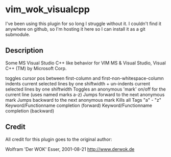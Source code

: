 vim_wok_visualcpp
=================

I've been using this plugin for so long I struggle without it. I couldn't find
it anywhere on github, so I'm hosting it here so I can install it as a git
submodule.

Description
------------

Some MS Visual Studio C++ like behavior for VIM
MS & Visual Studio, Visual C++ (TM) by Microsoft Corp.

<Home>                  toggles cursor pos between first-column and first-non-whitespace-column
<TAB>                   indents current selected lines by one shiftwidth
<Shift>+<TAB>           un-indents current selected lines by one shiftwidth
<CTRL><F2>              Toggles an anonymous 'mark' on/off for the current line (uses named marks a-z)
<F2>                    Jumps forward to the next anonymous mark
<SHIFT><F2>             Jumps backward to the next anonymous mark
<CTRL><ALT><F2>         Kills all Tags "a" - "z"
<CTRL><SPACE>           Keyword/Functionname completion (forward)
<CTRL><SHIFT><SPACE>    Keyword/Functionname completion (backward)


Credit
------

All credit for this plugin goes to the original author:

Wolfram 'Der WOK' Esser, 2001-08-21
http://www.derwok.de
